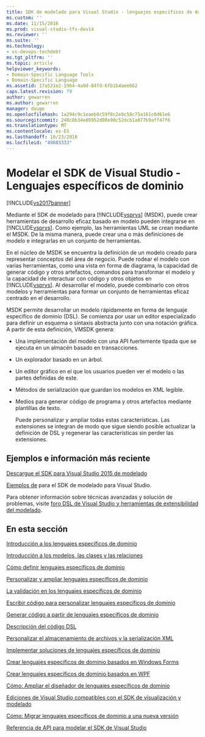 ```yaml
---
title: SDK de modelado para Visual Studio - lenguajes específicos de dominio | Documentos de Microsoft
ms.custom: ''
ms.date: 11/15/2016
ms.prod: visual-studio-tfs-dev14
ms.reviewer: ''
ms.suite: ''
ms.technology:
- vs-devops-techdebt
ms.tgt_pltfrm: ''
ms.topic: article
helpviewer_keywords:
- Domain-Specific Language Tools
- Domain-Specific Language
ms.assetid: 17a531e2-1964-4a9d-84fd-6fb1b4aee662
caps.latest.revision: 79
author: gewarren
ms.author: gewarren
manager: douge
ms.openlocfilehash: 1a294c9c1eaeb0c59f8c2e9c58c75a161c0d61e6
ms.sourcegitcommit: 240c8b34e80952d00e90c52dcb1a077b9aff47f6
ms.translationtype: MT
ms.contentlocale: es-ES
ms.lasthandoff: 10/23/2018
ms.locfileid: "49883333"
---
```

# <a name="modeling-sdk-for-visual-studio---domain-specific-languages"></a>Modelar el SDK de Visual Studio - Lenguajes específicos de dominio
[!INCLUDE[vs2017banner](../includes/vs2017banner.md)]

Mediante el SDK de modelado para [!INCLUDE[vsprvs](../includes/vsprvs-md.md)] (MSDK), puede crear herramientas de desarrollo eficaz basado en modelo pueden integrarse en [!INCLUDE[vsprvs](../includes/vsprvs-md.md)]. Como ejemplo, las herramientas UML se crean mediante el MSDK. De la misma manera, puede crear una o más definiciones de modelo e integrarlas en un conjunto de herramientas.  
  
 En el núcleo de MSDK se encuentra la definición de un modelo creado para representar conceptos del área de negocio. Puede rodear el modelo con varias herramientas, como una vista en forma de diagrama, la capacidad de generar código y otros artefactos, comandos para transformar el modelo y la capacidad de interactuar con código y otros objetos en [!INCLUDE[vsprvs](../includes/vsprvs-md.md)]. Al desarrollar el modelo, puede combinarlo con otros modelos y herramientas para formar un conjunto de herramientas eficaz centrado en el desarrollo.  
  
 MSDK permite desarrollar un modelo rápidamente en forma de lenguaje específico de dominio (DSL). Se comienza por usar un editor especializado para definir un esquema o sintaxis abstracta junto con una notación gráfica. A partir de esta definición, VMSDK genera:  
  
- Una implementación del modelo con una API fuertemente tipada que se ejecuta en un almacén basado en transacciones.  
  
- Un explorador basado en un árbol.  
  
- Un editor gráfico en el que los usuarios pueden ver el modelo o las partes definidas de este.  
  
- Métodos de serialización que guardan los modelos en XML legible.  
  
- Medios para generar código de programa y otros artefactos mediante plantillas de texto.  
  
  Puede personalizar y ampliar todas estas características. Las extensiones se integran de modo que sigue siendo posible actualizar la definición de DSL y regenerar las características sin perder las extensiones.  
  
## <a name="samples-and-the-latest-information"></a>Ejemplos e información más reciente  
 [Descargue el SDK para Visual Studio 2015 de modelado](http://www.microsoft.com/download/details.aspx?id=48148)  
  
 [Ejemplos de](http://go.microsoft.com/fwlink/?LinkId=186128) para el SDK de modelado para Visual Studio.  
  
 Para obtener información sobre técnicas avanzadas y solución de problemas, visite [foro DSL de Visual Studio y herramientas de extensibilidad del modelado](http://go.microsoft.com/fwlink/?LinkID=186074).  
  
## <a name="in-this-section"></a>En esta sección  
 [Introducción a los lenguajes específicos de dominio](../modeling/getting-started-with-domain-specific-languages.md)  
  
 [Introducción a los modelos, las clases y las relaciones](../modeling/understanding-models-classes-and-relationships.md)  
  
 [Cómo definir lenguajes específicos de dominio](../modeling/how-to-define-a-domain-specific-language.md)  
  
 [Personalizar y ampliar lenguajes específicos de dominio](../modeling/customizing-and-extending-a-domain-specific-language.md)  
  
 [La validación en los lenguajes específicos de dominio](../modeling/validation-in-a-domain-specific-language.md)  
  
 [Escribir código para personalizar lenguajes específicos de dominio](../modeling/writing-code-to-customise-a-domain-specific-language.md)  
  
 [Generar código a partir de lenguajes específicos de dominio](../modeling/generating-code-from-a-domain-specific-language.md)  
  
 [Descripción del código DSL](../modeling/understanding-the-dsl-code.md)  
  
 [Personalizar el almacenamiento de archivos y la serialización XML](../modeling/customizing-file-storage-and-xml-serialization.md)  
  
 [Implementar soluciones de lenguajes específicos de dominio](../modeling/deploying-domain-specific-language-solutions.md)  
  
 [Crear lenguajes específicos de dominio basados en Windows Forms](../modeling/creating-a-windows-forms-based-domain-specific-language.md)  
  
 [Crear lenguajes específicos de dominio basados en WPF](../modeling/creating-a-wpf-based-domain-specific-language.md)  
  
 [Cómo: Ampliar el diseñador de lenguajes específicos de dominio](../modeling/how-to-extend-the-domain-specific-language-designer.md)  
  
 [Ediciones de Visual Studio compatibles con el SDK de visualización y modelado](../modeling/supported-visual-studio-editions-for-visualization-amp-modeling-sdk.md)  
  
 [Cómo: Migrar lenguajes específicos de dominio a una nueva versión](../modeling/how-to-migrate-a-domain-specific-language-to-a-new-version.md)  
  
 [Referencia de API para modelar el SDK de Visual Studio](../modeling/api-reference-for-modeling-sdk-for-visual-studio.md)



